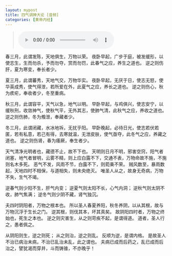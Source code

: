 ```yaml
---
layout: mypost
title: 四气调神大论 [音频]
categories: [黄帝内经]
---
```


> <audio controls><source src="02四气调神大论.mp3" type="audio/mpeg"></audio>

<p>春三月，此谓发陈，天地俱生，万物以荣。 夜卧早起，广步于庭，<phoneme alphabet="sapi" ph="pi 1">被</phoneme><phoneme alphabet="sapi" ph="fa 4">发</phoneme>缓形，以使志生，生而勿杀，予而勿夺，赏而勿罚，此春气之<phoneme alphabet="sapi" ph="ying 4">应</phoneme>，养生之道也。 逆之则伤肝，夏为寒变，奉长者少。</p>

<p>夏三月，此谓<phoneme alphabet="sapi" ph="fan 2">蕃</phoneme>秀，天地气交，万物<phoneme alphabet="sapi" ph="hua 2">华</phoneme>实。 夜卧早起，无厌于日，使志无怒，使<phoneme alphabet="sapi" ph="hua 2">华</phoneme>英成秀，使气得泄，若所爱在外，此夏气之<phoneme alphabet="sapi" ph="ying 4">应</phoneme>，养<phoneme alphabet="sapi" ph="zhang 3">长</phoneme>之道也。 逆之则伤心，秋为痎疟，奉收者少，冬至<phoneme alphabet="sapi" ph="chong 2">重</phoneme>病。</p>

<p>秋三月，此谓容平，天气以急，地气以明。 早卧早起，与鸡俱兴，使志安宁，以缓秋刑，收敛神气，使秋气平，无外其志，使肺气清，此秋气之<phoneme alphabet="sapi" ph="ying 4">应</phoneme>，养收之道也。 逆之则伤肺，冬为飧泄，奉藏者少。</p>

<p>冬三月，此谓闭藏，水冰地坼，无扰乎阳。 早卧晚起，必待日光，使志若伏若匿，若有私意，若己有得，去寒就温，无泄皮肤，使气亟夺，此冬气之<phoneme alphabet="sapi" ph="ying 4">应</phoneme>，养藏之道也。 逆之则伤肾，春为痿厥，奉生者少。</p>

<p>天气清净光明者也，藏德不止，故不下也。 天明则日月不明，邪害<phoneme alphabet="sapi" ph="kong 3">空</phoneme>窍，阳气者闭塞，地气者冒明，云雾不精，则上应白露不下，交通不表，万物命故不施，不施则名木多死。 恶气不发，风雨不节，白露不下，则菀槀不荣。 贼风数至，暴雨数起，天地四时不相保，与道<phoneme alphabet="sapi" ph="xiang 1">相</phoneme>失，则未央绝灭。 唯圣人从之，故身无奇病，万物不失，生气不竭。</p>

<p>逆春气则<phoneme alphabet="sapi" ph="shao 4">少</phoneme>阳不生，肝气内变； 逆夏气则太阳不长，心气内洞； 逆秋气则太阴不收，肺气焦满； 逆冬气则<phoneme alphabet="sapi" ph="shao 4">少</phoneme>阴不藏，肾气<phoneme alphabet="sapi" ph="zhuo 2">独</phoneme>沉。</p>

<p>夫四时阴阳者，万物之根本也。 所以圣人春夏养阳，秋冬养阴，以从其根，故与万物沉浮于生长之门。 逆其根，则伐其本，坏其真矣。 故阴阳四时者，万物之终始也，死生之本也。 逆之则灾害生，从之则苛疾不起，是谓得道。 道者，圣人行之，愚者<phoneme alphabet="sapi" ph="bei 4">佩</phoneme>之。</p>

<p>从阴阳则生，逆之则死； 从之则治，逆之则乱。 反顺为逆，是谓内格。 是故圣人不治已病治未病，不治已乱治未乱，此之谓也。 夫病已成而后药之，乱已成而后治之，譬犹渴而穿井，斗而铸锥，不亦晚乎！</p>